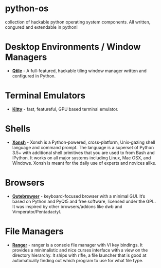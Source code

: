 # python-os
collection of hackable python operating system components. All written, congured and extendable in python!

# Desktop Environments / Window Managers

* [__Qtile__](http://www.qtile.org/) - A full-featured, hackable tiling window manager written and configured in Python. 

# Terminal Emulators

* [__Kitty__](https://sw.kovidgoyal.net/kitty/) - fast, featureful, GPU based terminal emulator.

# Shells

* [__Xonsh__](https://xon.sh/) - Xonsh is a Python-powered, cross-platform, Unix-gazing shell language and command prompt. The language is a superset of Python 3.5+ with additional shell primitives that you are used to from Bash and IPython. It works on all major systems including Linux, Mac OSX, and Windows. Xonsh is meant for the daily use of experts and novices alike.

# Browsers

* [__Qutebrowser__](https://qutebrowser.org/) - keyboard-focused browser with a minimal GUI. It’s based on Python and PyQt5 and free software, licensed under the GPL. It was inspired by other browsers/addons like dwb and Vimperator/Pentadactyl.

# File Managers  

* [__Ranger__](https://github.com/ranger/ranger) - ranger is a console file manager with VI key bindings. It provides a minimalistic and nice curses interface with a view on the directory hierarchy. It ships with rifle, a file launcher that is good at automatically finding out which program to use for what file type.

